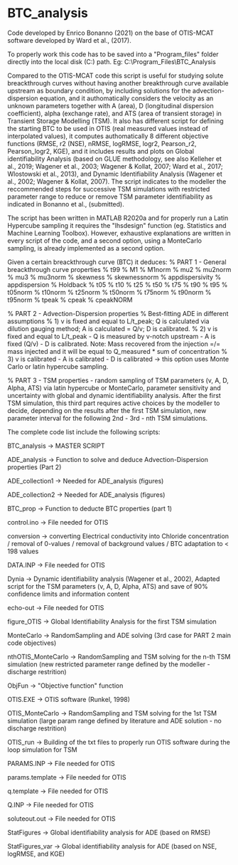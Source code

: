 # BTC_analysis
Code developed by Enrico Bonanno (2021) on the base of OTIS-MCAT software developed by Ward et al., (2017).

To properly work this code has to be saved into a "Program_files" folder directly into the local disk (C:) path.
Eg: C:\Program_Files\BTC_Analysis

Compared to the OTIS-MCAT code this script is useful for studying solute breackthrough curves without having another 
breakthrough curve available upstream as boundary condition, by including solutions for the advection-dispersion equation, and
it authomatically considers the velocity as an unknown parameters together with A (area), D (longitudinal dispersion coefficient),
alpha (exchange rate), and ATS (area of transient storage) in Transient Storage Modelling (TSM). It also has different script for defining the starting BTC to be used in OTIS 
(real measured values instead of interpolated values), it computes authomatically 8 different objective functions (RMSE, r2 (NSE), nRMSE,
logRMSE, logr2, Pearson_r2, Pearson_logr2, KGE), and it includes results and plots on Global identifiability Analysis (based on GLUE methodology,
see also Kelleher et al., 2019; Wagener et al., 2003; Wagener & Kollat, 2007; Ward et al., 2017; Wlostowski et al., 2013),
and Dynamic Identifiability Analysis (Wagener et al., 2002; Wagener & Kollat, 2007). The script indicates to the modeller the reccommended steps 
for successive TSM simulations with restricted parameter range to reduce or remove TSM parameter identifiability as indicated in Bonanno et al., (submitted).

The script has been written in MATLAB R2020a and for properly run a Latin Hypercube sampling it requires the "lhsdesign" function 
(eg. Statistics and Machine Learning Toolbox). However, exhaustive explanations are written in every script of the code, and a second 
option, using a MonteCarlo sampling, is already implemented as a second option.

Given a certain breackthrough curve (BTC) it deduces:
% PART 1 - General breackthrough curve properties
                % t99 % M1 % M1norm % mu2 % mu2norm % mu3 % mu3norm % skewness
                % skewnessnorm  % appdispersivity % appdispersion % Holdback % t05 
                % t10 % t25 % t50 % t75 % t90 % t95 % t05norm % t10norm % t25norm
                % t50norm % t75norm % t90norm % t95norm % tpeak % cpeak % cpeakNORM
                
% PART 2 - Advection-Dispersion properties
                % Best-fitting ADE in different assumptions
                %     1) v is fixed and equal to L/t_peak; Q is calculated via dilution gauging method; A is calculated = Q/v;  D is calibrated.
                %     2) v is fixed and equal to L/t_peak - Q is measured by v-notch upstream - A is fixed (Q/v) - D is calibrated. Note: Mass recovered from the injection =/= mass injected and it will be equal to Q_measured * sum of concentration 
                %     3) v is calibrated - A is calibrated - D is calibrated -> this option uses Monte Carlo or latin hypercube sampling.

% PART 3 - TSM properties - random sampling of TSM parameters (v, A, D, Alpha, ATS) via latin hypercube or MonteCarlo, 
                parameter sensitivity and uncertainty with global and dynamic identifiability analysis. After the first TSM simulation, this third part
                requires active choices by the modeller to decide, depending on the results after the first TSM simulation,
                new parameter interval for the following 2nd - 3rd - nth TSM simulations. 

The complete code list include the following scripts:

BTC_analysis -> MASTER SCRIPT

ADE_analysis -> Function to solve and deduce Advection-Dispersion properties (Part 2)

ADE_collection1 -> Needed for ADE_analysis (figures)

ADE_collection2 -> Needed for ADE_analysis (figures)

BTC_prop -> Function to deducte BTC properties (part 1)

control.ino -> File needed for OTIS

conversion -> converting Electrical conductivity into Chloride concentration / removal of 0-values / removal of background values / BTC adaptation to < 198 values

DATA.INP -> File needed for OTIS

Dynia -> Dynamic identifiability analysis (Wagener et al., 2002), Adapted script for the TSM parameters (v, A, D, Alpha, ATS) and save of 90% confidence limits and information content

echo-out -> File needed for OTIS

figure_OTIS -> Global Identifiability Analysis for the first TSM simulation

MonteCarlo -> RandomSampling and ADE solving (3rd case for PART 2 main code objectives)

nthOTIS_MonteCarlo -> RandomSampling and TSM solving for the n-th TSM simulation (new restricted parameter range defined by the modeller - discharge restrition) 

ObjFun -> "Objective function" function

OTIS.EXE -> OTIS software (Runkel, 1998)

OTIS_MonteCarlo -> RandomSampling and TSM solving for the 1st TSM simulation (large param range defined by literature and ADE solution - no discharge restrition) 

OTIS_run -> Building of the txt files to properly run OTIS software during the loop simulation for TSM

PARAMS.INP -> File needed for OTIS

params.template -> File needed for OTIS

q.template -> File needed for OTIS

Q.INP -> File needed for OTIS

soluteout.out -> File needed for OTIS

StatFigures -> Global identifiability analysis for ADE (based on RMSE)

StatFigures_var -> Global identifiability analysis for ADE (based on NSE, logRMSE, and KGE)
